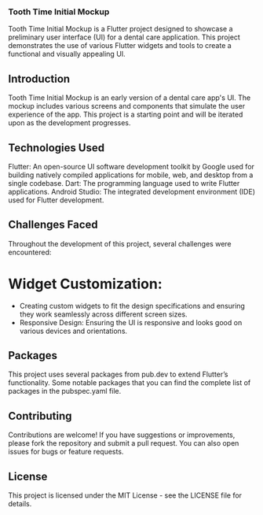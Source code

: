 ### Tooth Time Initial Mockup

Tooth Time Initial Mockup is a Flutter project designed to showcase a preliminary user interface (UI) for a dental care application. This project demonstrates the use of various Flutter widgets and tools to create a functional and visually appealing UI.

## Introduction
Tooth Time Initial Mockup is an early version of a dental care app's UI. The mockup includes various screens and components that simulate the user experience of the app. This project is a starting point and will be iterated upon as the development progresses.

## Technologies Used
Flutter: An open-source UI software development toolkit by Google used for building natively compiled applications for mobile, web, and desktop from a single codebase.
Dart: The programming language used to write Flutter applications.
Android Studio: The integrated development environment (IDE) used for Flutter development.

## Challenges Faced
Throughout the development of this project, several challenges were encountered:

# Widget Customization:
* Creating custom widgets to fit the design specifications and ensuring they work seamlessly across different screen sizes.
* Responsive Design: Ensuring the UI is responsive and looks good on various devices and orientations.

## Packages
This project uses several packages from pub.dev to extend Flutter’s functionality. Some notable packages that you can find the complete list of packages in the pubspec.yaml file.

## Contributing
Contributions are welcome! If you have suggestions or improvements, please fork the repository and submit a pull request. You can also open issues for bugs or feature requests.

## License
This project is licensed under the MIT License - see the LICENSE file for details.
